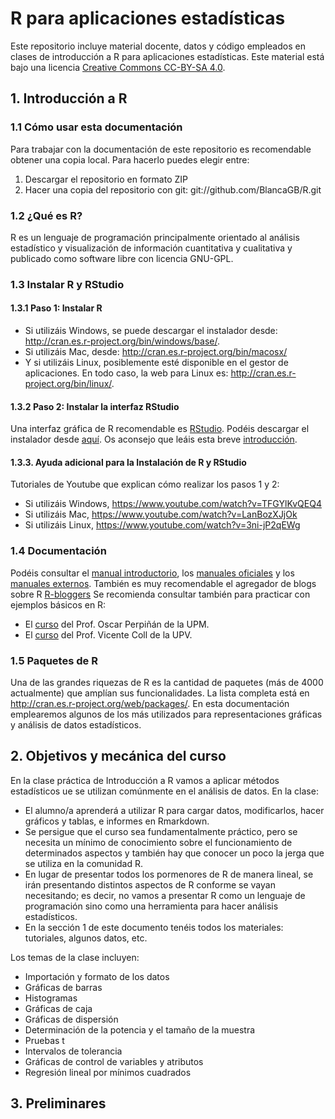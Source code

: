 # R para aplicaciones estadísticas 

Este repositorio incluye material docente, datos y código empleados en clases de introducción a R para aplicaciones estadísticas. Este material está bajo una licencia [Creative Commons CC-BY-SA 4.0](https://creativecommons.org/licenses/by-sa/4.0/ "Creative Commons CC-BY-SA 4.0 title").

## 1. Introducción a R 
### 1.1 Cómo usar esta documentación

Para trabajar con la documentación de este repositorio es recomendable obtener una copia local. Para hacerlo puedes elegir entre: 

1. Descargar el repositorio en formato ZIP
2. Hacer una copia del repositorio con git: git://github.com/BlancaGB/R.git

### 1.2 ¿Qué es R? 

R es un lenguaje de programación principalmente orientado al análisis estadístico y visualización de información cuantitativa y cualitativa y publicado como software libre con licencia GNU-GPL.

### 1.3 Instalar R y RStudio

#### 1.3.1 Paso 1: Instalar R 
* Si utilizáis Windows, se puede descargar el instalador desde: http://cran.es.r-project.org/bin/windows/base/.
* Si utilizáis Mac, desde: http://cran.es.r-project.org/bin/macosx/
* Y si utilizáis Linux, posiblemente esté disponible en el gestor de aplicaciones. En todo caso, la web para Linux es: http://cran.es.r-project.org/bin/linux/.

#### 1.3.2 Paso 2: Instalar la interfaz RStudio 

Una interfaz gráfica de R recomendable es [RStudio](https://www.rstudio.com/products/rstudio/ "RStudio title"). Podéis descargar el instalador desde [aquí](https://www.rstudio.com/products/rstudio/download/ "aquí"). Os aconsejo que leáis esta breve [introducción](https://support.rstudio.com/hc/en-us/articles/200484448-Editing-and-Executing-Code "introducción title").

#### 1.3.3. Ayuda adicional para la Instalación de R y RStudio 

Tutoriales de Youtube que explican cómo realizar los pasos 1 y 2: 

* Si utilizáis Windows,  https://www.youtube.com/watch?v=TFGYlKvQEQ4 
* Si utilizáis Mac,  https://www.youtube.com/watch?v=LanBozXJjOk 
* Si utilizáis Linux,  https://www.youtube.com/watch?v=3ni-jP2qEWg 

###  1.4 Documentación

Podéis consultar el [manual introductorio](https://cran.r-project.org/doc/manuals/R-intro.html "manual introductorio title"), los [manuales oficiales](https://cran.r-project.org/manuals.html "manuales oficiales title") y los [manuales externos](https://cran.r-project.org/other-docs.html "manuales externos title"). También es muy recomendable el agregador de blogs sobre R [R-bloggers](https://www.r-bloggers.com/ "R-bloggers") Se recomienda consultar también para practicar con ejemplos básicos en R:
* El [curso](https://github.com/oscarperpinan/R "curso title") del Prof. Oscar Perpiñán de la UPM. 
* El [curso](https://www.uv.es/vcoll/preliminares.html#primeras-ideas "curso title") del Prof. Vicente Coll de la UPV. 

### 1.5 Paquetes de R 

Una de las grandes riquezas de R es la cantidad de paquetes (más de 4000 actualmente) que amplían sus funcionalidades. La lista completa está en http://cran.es.r-project.org/web/packages/. En esta documentación emplearemos algunos de los más utilizados para representaciones gráficas y análisis de datos estadísticos. 

## 2. Objetivos y mecánica del curso

En la clase práctica de Introducción a R vamos a aplicar métodos estadísticos ue se utilizan comúnmente en el análisis de datos. En la clase: 

* El alumno/a aprenderá a utilizar R para cargar datos, modificarlos, hacer gráficos y tablas, e informes en Rmarkdown.
* Se persigue que el curso sea fundamentalmente práctico, pero se necesita un mínimo de conocimiento sobre el funcionamiento de determinados aspectos y también hay que conocer un poco la jerga que se utiliza en la comunidad R.
* En lugar de presentar todos los pormenores de R de manera lineal, se irán presentando distintos aspectos de R conforme se vayan necesitando; es decir, no vamos a presentar R como un lenguaje de programación sino como una herramienta para hacer análisis estadísticos.
* En la sección 1 de este documento tenéis todos los materiales: tutoriales, algunos datos, etc. 

Los temas de la clase incluyen:

* Importación y formato de los datos
* Gráficas de barras
* Histogramas
* Gráficas de caja
* Gráficas de dispersión
* Determinación de la potencia y el tamaño de la muestra
* Pruebas t
* Intervalos de tolerancia
* Gráficas de control de variables y atributos
* Regresión lineal por mínimos cuadrados 

## 3. Preliminares 



